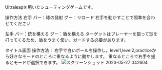 Ultraleapを用いたシューティングゲームです。

操作方法
右手
パー：球の発射
グー：リロード
右手を動かすことで照準を合わせてください

左手
パー：銃を構える
グー：盾を構える
ターゲットはプレーヤーを狙って球を打ってくるため、盾をうまく使い、ガードする必要があります。

タイトル画面
操作方法：
右手で白いボールを操作し，level1,level2,practiceから好きなモードのところに重なるように動かします。
重なるところで右手を握るとモードが選択できます。
![スクリーンショット 2023-05-27 042604](https://github.com/shunhanai-commit/Ultraleap-shooting/assets/115204646/ab7a5202-e947-4596-ba45-bf270d0db935)

